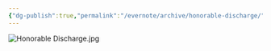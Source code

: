 ```yaml
---
{"dg-publish":true,"permalink":"/evernote/archive/honorable-discharge/","tags":["Emory-Garfield-Kincaid"]}
---
```


![Honorable Discharge.jpg](/img/user/assets/Honorable_Discharge.resources/Honorable%20Discharge.jpg)

